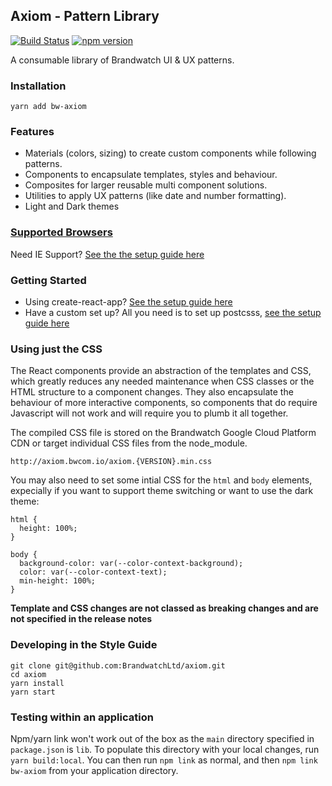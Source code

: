 ## Axiom - Pattern Library

[![Build Status](https://travis-ci.org/BrandwatchLtd/axiom.svg?branch=master)](https://travis-ci.org/BrandwatchLtd/axiom)
[![npm version](https://badge.fury.io/js/bw-axiom.svg)](https://badge.fury.io/js/bw-axiom)

A consumable library of Brandwatch UI & UX patterns.

### Installation

```
yarn add bw-axiom
```

### Features

* Materials (colors, sizing) to create custom components while following patterns.
* Components to encapsulate templates, styles and behaviour.
* Composites for larger reusable multi component solutions.
* Utilities to apply UX patterns (like date and number formatting).
* Light and Dark themes

### [Supported Browsers](./browsers.js)

Need IE Support? [See the the setup guide here]('./docs/internet-explorer.md')

### Getting Started

* Using create-react-app? [See the setup guide here](./docs/create-react-app.md)
* Have a custom set up? All you need is to set up postcsss, [see the setup guide here](./docs/postcss.md)

### Using just the CSS

The React components provide an abstraction of the templates and CSS, which greatly reduces any needed maintenance when CSS classes or the HTML structure to a component changes. They also encapsulate the behaviour of more interactive components, so components that do require Javascript will not work and will require you to plumb it all together.

The compiled CSS file is stored on the Brandwatch Google Cloud Platform CDN or target individual CSS files from the node_module.

```
http://axiom.bwcom.io/axiom.{VERSION}.min.css
```

You may also need to set some intial CSS for the `html` and `body` elements, expecially if you want to support theme switching or want to use the dark theme:

```
html {
  height: 100%;
}

body {
  background-color: var(--color-context-background);
  color: var(--color-context-text);
  min-height: 100%;
}
```

**Template and CSS changes are not classed as breaking changes and are not specified in the release notes**

### Developing in the Style Guide

```
git clone git@github.com:BrandwatchLtd/axiom.git
cd axiom
yarn install
yarn start
```

### Testing within an application

Npm/yarn link won't work out of the box as the `main` directory specified in `package.json` is `lib`. To populate this directory with your local changes, run `yarn build:local`. You can then run `npm link` as normal, and then `npm link bw-axiom` from your application directory.
